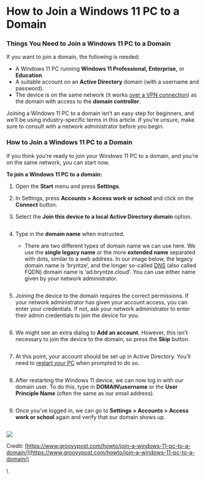 # How to Join a Windows 11 PC to a Domain

### Things You Need to Join a Windows 11 PC to a Domain

If you want to join a domain, the following is needed:

* A Windows 11 PC running **Windows 11 Professional, Enterprise,** or **Education**.
* A suitable account on an **Active Directory** domain (with a username and password).
* The device is on the same network (it works [over a VPN connection](https://go.gplink.io/nordvpn)) as the domain with access to the **domain controller**.

Joining a Windows 11 PC to a domain isn’t an easy step for beginners, and we’ll be using industry-specific terms in this article. If you’re unsure, make sure to consult with a network administrator before you begin.

### How to Join a Windows 11 PC to a Domain

If you think you’re ready to join your Windows 11 PC to a domain, and you’re on the same network, you can start now.

**To join a Windows 11 PC to a domain:**

1. Open the **Start** menu and press **Settings**.
2. In Settings, press **Accounts > Access work or school** and click on the **Connect** button.
3.  Select the **Join this device to a local Active Directory domain** option.

    <figure><img src="https://www.groovypost.com/wp-content/uploads/2022/04/gp-SettingsAccountsConnectJoinDomain.png" alt=""><figcaption></figcaption></figure>
4.  Type in the **domain name** when instructed.

    * There are two different types of domain name we can use here. We use the **single legacy name** or the more **extended name** separated with dots, similar to a web address. In our image below, the legacy domain name is ‘bryntze’, and the longer so-called [DNS](https://www.groovypost.com/howto/what-is-dns-and-why-does-it-matter/) (also called FQDN) domain name is ‘ad.bryntze.cloud’. You can use either name given by your network administrator.

    <figure><img src="https://www.groovypost.com/wp-content/uploads/2022/04/gp-SettingsAccountsConnectJoinDomain-2.png" alt=""><figcaption></figcaption></figure>
5.  Joining the device to the domain requires the correct permissions. If your network administrator has given your account access, you can enter your credentials. If not, ask your network administrator to enter their admin credentials to join the device for you.

    <figure><img src="https://www.groovypost.com/wp-content/uploads/2022/04/gp-SettingsAccountsConnectJoinDomain-3.png" alt=""><figcaption></figcaption></figure>
6.  We might see an extra dialog to **Add an account.** However, this isn’t necessary to join the device to the domain, so press the **Skip** button.

    <figure><img src="https://www.groovypost.com/wp-content/uploads/2022/04/gp-SettingsAccountsConnectJoinDomain-4.png" alt=""><figcaption></figcaption></figure>
7.  At this point, your account should be set up in Active Directory. You’ll need to [restart your PC](https://www.groovypost.com/howto/shut-down-or-restart-windows-11/) when prompted to do so.

    <figure><img src="https://www.groovypost.com/wp-content/uploads/2022/04/gp-SettingsAccountsConnectJoinDomain-5.png" alt=""><figcaption></figcaption></figure>
8.  After restarting the Windows 11 device, we can now log in with our domain user. To do this, type in **DOMAIN\username** or the **User Principle Name** (often the same as our email address).

    <figure><img src="https://www.groovypost.com/wp-content/uploads/2022/04/gp-SettingsAccountsConnectJoinDomain-6.png" alt=""><figcaption></figcaption></figure>
9.  Once you’ve logged in, we can go to **Settings > Accounts > Access work or school** again and verify that our domain shows up.

    <figure><img src="https://www.groovypost.com/wp-content/uploads/2022/04/gp-SettingsAccountsConnectJoinDomain-7.png" alt=""><figcaption></figcaption></figure>

![](https://www.groovypost.com/wp-content/uploads/2022/04/gp-SettingsAccountsConnectJoinDomain-8.png)

Credit: [https://www.groovypost.com/howto/join-a-windows-11-pc-to-a-domain/](https://www.groovypost.com/howto/join-a-windows-11-pc-to-a-domain/)

\
